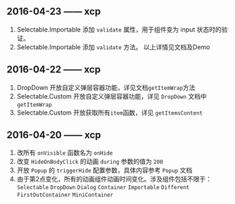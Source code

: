 ## 2016-04-23 —— xcp
1. Selectable.Importable 添加 `validate` 属性，用于组件变为 input 状态时的验证。
2. Selectable.Importable 添加 `validate` 方法。
以上详情见文档及Demo

## 2016-04-22 —— xcp
1. DropDown 开放自定义弹层容器功能，详见文档`getItemWrap`方法
2. Selectable.Custom 开放自定义弹层容器功能，详见 `DropDown` 文档中 `getItemWrap`
3. Selectable.Custom 开放获取所有`item`函数，详见 `getItemsContent`

## 2016-04-20 —— xcp 
1. 改所有 `onVisible` 函数名为 `onHide`
2. 改变 `HideOnBodyClick` 的动画 `during` 参数的值为 `200`
3. 开放 `Popup` 的 `triggerHide` 配置参数，具体内容参考 `Popup` 文档
4. 由于第2点变化，所有的动画组件动画时间变化。涉及组件包括不限于：
   `Selectable` `DropDown` `Dialog` `Container` `Importable` `Different` `FirstOutContainer`
   `MiniContainer` 
  
